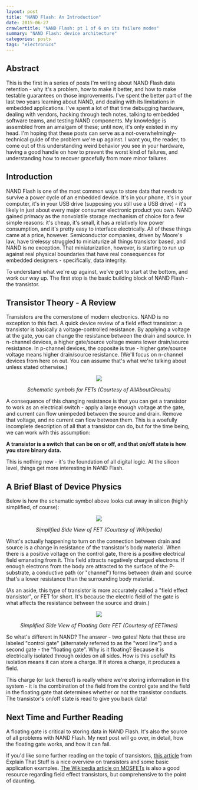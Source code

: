 ```yaml
---
layout: post
title: "NAND Flash: An Introduction"
date: 2015-06-27
crawlertitle: "NAND Flash: pt 1 of 6 on its failure modes"
summary: "NAND Flash: device architecture"
categories: posts
tags: "electronics"
---
```


## Abstract

This is the first in a series of posts I'm writing about NAND Flash data retention - why it's a problem, how to make it better, and how to make testable guarantees on those improvements. I've spent the better part of the last two years learning about NAND, and dealing with its limitations in embedded applications. I've spent a lot of that time debugging hardware, dealing with vendors, hacking through tech notes, talking to embedded software teams, and testing NAND components. My knowledge is assembled from an amalgam of these; until now, it's only existed in my head. I'm hoping that these posts can serve as a not-overwhelmingly-technical guide of the problem we're up against. I want you, the reader, to come out of this understanding weird behavior you see in your hardware, having a good handle on how to prevent the worst kind of failures, and understanding how to recover gracefully from more minor failures. 

## Introduction

NAND Flash is one of the most common ways to store data that needs to survive a power cycle of an embedded device. It's in your phone, it's in your computer, it's in your USB drive (supposing you still use a USB drive) - it's likely in just about every major consumer electronic product you own. NAND gained primacy as the nonvolatile storage mechanism of choice for a few simple reasons: it's cheap, it's small, it has a relatively low power consumption, and it's pretty easy to interface electrically. All of these things came at a price, however. Semiconductor companies, driven by Moore's law, have tirelessy struggled to miniaturize all things transistor based, and NAND is no exception. That miniaturization, however, is starting to run up against real physical boundaries that have real consequences for embedded designers - specifically, data integrity.

To understand what we're up against, we've got to start at the bottom, and work our way up. The first stop is the basic building block of NAND Flash - the transistor. 

## Transistor Theory - A Review

Transistors are the cornerstone of modern electronics. NAND is no exception to this fact. A quick device review of a field effect transistor: a transistor is basically a voltage-controlled resistance. By applying a voltage at the gate, you can change the resistance between the drain and source. In 
n-channel devices, a higher gate/source voltage means lower drain/source resistance. In p-channel devices, the opposite is true - higher gate/source voltage means higher drain/source resistance. (We'll focus on n-channel devices from here on out. You can assume that's what we're talking about 
unless stated otherwise.) 

<div align="center">
<img src="http://sub.allaboutcircuits.com/images/01058.png"/>
<p align="center"><em>Schematic symbols for FETs (Courtesy of AllAboutCircuits)</em></p>
</div>

A consequence of this changing resistance is that you can get a transistor to work as an electrical switch - apply a large enough voltage at the gate, and current can flow unimpeded between the source and drain. Remove that voltage, and no current can flow between them. This is a woefully incomplete description of all that a transistor can do, but for the time being, we can work with this assumption:

**A transistor is a switch that can be on or off, and that on/off state is how you store binary data.**

This is nothing new - it's the foundation of all digital logic. At the silicon level, things get more interesting in NAND Flash. 

## A Brief Blast of Device Physics

Below is how the schematic symbol above looks cut away in silicon (highly simplified, of course):

<div align="center">
<img src="https://upload.wikimedia.org/wikipedia/commons/7/79/Lateral_mosfet.svg"/>
<p align="center"><em>Simplified Side View of FET (Courtesy of Wikipedia)</em></p>
</div>

What's actually happening to turn on the connection between drain and source is a change in resistance of the transistor's body material. When there is a positive voltage on the control gate, there is a positive electrical field emanating from it.   This field attracts negatively charged electrons. If enough electrons from the body are attracted to the surface of the P-substrate, a conductive path (or "channel") forms between drain and source that's a lower resistance than the surrounding body material. 

(As an aside, this type of transistor is more accurately called a "field effect transistor", or FET for short. It's because the electric field of the gate is what affects the resistance between the source and drain.)

<div align="center">
<img src="http://m.eet.com/media/1175688/1212_mem_feat_keithley_fig1.jpg"/>
<p align="center"><em>Simplified Side View of Floating Gate FET (Courtesy of EETimes)</em></p>
</div>

So what's different in NAND? The answer - two gates! Note that these are labeled "control gate" (alternately referred to as the "word line") and a second gate - the "floating gate". Why is it floating? Because it is electrically isolated through oxides on all sides. How is this useful? Its isolation means it can store a charge. If it stores a charge, it produces a field. 

This charge (or lack thereof) is really where we're storing information in the system - it is the combination of the field from the control gate and the field in the floating gate that determines whether or not the transistor conducts. The transistor's on/off state is read to give you back data!

## Next Time and Further Reading
A floating gate is critical to storing data in NAND Flash. It's also the source of all problems with NAND Flash. My next post will go over, in detail, how the floating gate works, and how it can fail. 

If you'd like some further reading on the topic of transistors, [this article](http://www.explainthatstuff.com/howtransistorswork.html) from Explain That Stuff is a nice overview on transistors and some basic application examples. [The Wikipedia article on MOSFETs](https://en.wikipedia.org/wiki/MOSFET) is also a good resource regarding field effect transistors, but comprehensive to the point of daunting. 


